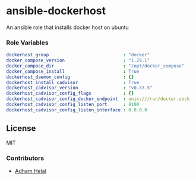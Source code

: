 ansible-dockerhost
===============

An ansible role that installs docker host on ubuntu

### Role Variables
```yaml
dockerhost_group                            : "docker"
docker_compose_version                      : "1.29.1"
docker_compose_dir                          : "/opt/docker_compose"
docker_compose_install                      : True
dockerhost_daemon_config                    : {}
dockerhost_install_cadvisor                 : True
dockerhost_cadvisor_version                 : "v0.37.5"
dockerhost_cadvisor_config_flags            : {}
dockerhost_cadvisor_config_docker_endpoint  : unix:///run/docker.sock
dockerhost_cadvisor_config_listen_port      : 8100
dockerhost_cadvisor_config_listen_interface : 0.0.0.0
```

## License
MIT

### Contributors
* [Adham Helal](https://github.com/ahelal)
